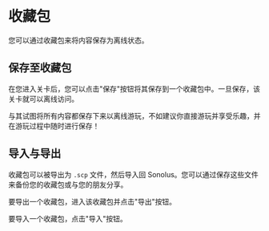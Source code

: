 # 收藏包

您可以通过收藏包来将内容保存为离线状态。

## 保存至收藏包

在您进入关卡后，您可以点击"保存"按钮将其保存到一个收藏包中。一旦保存，该关卡就可以离线访问。

与其试图将所有内容都保存下来以离线游玩，不如建议你直接游玩并享受乐趣，并在游玩过程中随时进行保存！

## 导入与导出

收藏包可以被导出为 `.scp` 文件，然后导入回 Sonolus。您可以通过保存这些文件来备份您的收藏包或与您的朋友分享。

要导出一个收藏包，进入该收藏包并点击"导出"按钮。

要导入一个收藏包，点击"导入"按钮。
